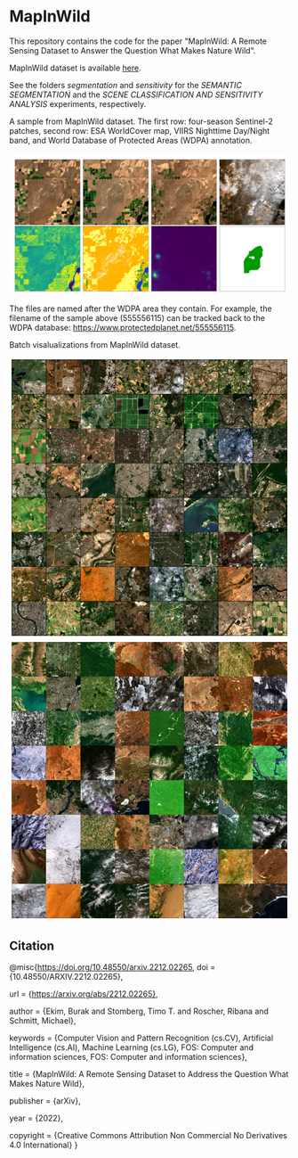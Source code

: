 # MapInWild
This repository contains the code for the paper "MapInWild: A Remote Sensing Dataset to Answer the Question What Makes Nature Wild". 

MapInWild dataset is available [here](https://dataverse.harvard.edu/dataverse/mapinwild).

See the folders _segmentation_ and _sensitivity_ for the _SEMANTIC SEGMENTATION_ and the _SCENE CLASSIFICATION AND SENSITIVITY ANALYSIS_ experiments, respectively. 


A sample from MapInWild dataset. The first row: four-season Sentinel-2 patches, second row: ESA WorldCover map, VIIRS Nighttime Day/Night band, and World Database of Protected Areas (WDPA) annotation.

![alt text](readme_aux/555556115_.png)

The files are named after the WDPA area they contain. For example, the filename of the sample above (555556115) can be tracked back to the WDPA database: https://www.protectedplanet.net/555556115.

Batch visalualizations from MapInWild dataset.

![alt text](readme_aux/batch_grid_1.png)
![alt text](readme_aux/batch_grid_2.png)



Citation
---------------------
@misc{https://doi.org/10.48550/arxiv.2212.02265,
  doi = {10.48550/ARXIV.2212.02265},
  
  url = {https://arxiv.org/abs/2212.02265},
  
  author = {Ekim, Burak and Stomberg, Timo T. and Roscher, Ribana and Schmitt, Michael},
  
  keywords = {Computer Vision and Pattern Recognition (cs.CV), Artificial Intelligence (cs.AI), Machine Learning (cs.LG), FOS: Computer and information sciences, FOS: Computer and information sciences},
  
  title = {MapInWild: A Remote Sensing Dataset to Address the Question What Makes Nature Wild},
  
  publisher = {arXiv},
  
  year = {2022},
  
  copyright = {Creative Commons Attribution Non Commercial No Derivatives 4.0 International}
}

